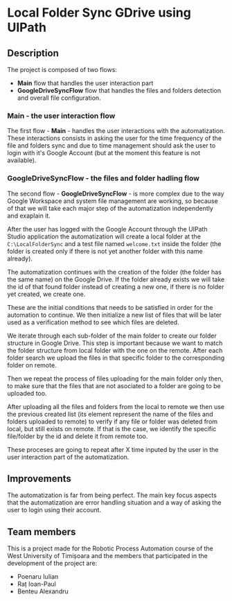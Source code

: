 # Local Folder Sync GDrive using UIPath

## Description

The project is composed of two flows:
- **Main** flow that handles the user interaction part
- **GoogleDriveSyncFlow** flow that handles the files and folders detection and overall file configuration.

### Main - the user interaction flow

The first flow - **Main** - handles the user interactions with the automatization. These interactions consists in asking the user for the time frequency of the file and folders sync and due to time management should ask the user to login with it's Google Account (but at the moment this feature is not available).

### GoogleDriveSyncFlow - the files and folder hadling flow

The second flow - **GoogleDriveSyncFlow** - is more complex due to the way Google Workspace and system file management are working, so because of that we will take each major step of the automatization independently and exaplain it.

After the user has logged with the Google Account through the UIPath Studio application the automatization will create a local folder at the `C:\LocalFolderSync` and a test file named `welcome.txt` inside the folder (the folder is created only if there is not yet another folder with this name already). 

The automatization continues with the creation of the folder (the folder has the same name) on the Google Drive. If the folder already exists we will take the id of that found folder instead of creating a new one, if there is no folder yet created, we create one.

These are the initial conditions that needs to be satisfied in order for the automation to continue. We then initialize a new list of files that will be later used as a verification method to see which files are deleted.

We iterate through each sub-folder of the main folder to create our folder structure in Google Drive. This step is important because we want to match the folder structure from local folder with the one on the remote. After each folder search we upload the files in that specific folder to the corresponding folder on remote.

Then we repeat the process of files uploading for the main folder only then, to make sure that the files that are not asociated to a folder are going to be uploaded too.

After uploading all the files and folders from the local to remote we then use the previous created list (its element represent the name of the files and folders uploaded to remote) to verify if any file or folder was deleted from local, but still exists on remote. If that is the case, we identify the specific file/folder by the id and delete it from remote too.

These proceses are going to repeat after X time inputed by the user in the user interaction part of the automatization.

## Improvements

The automatization is far from being perfect. The main key focus aspects that the automatization are error handling situation and a way of asking the user to login using their account.

## Team members

This is a project made for the Robotic Process Automation course of the West University of Timișoara and the members that participated in the development of the project are:
- Poenaru Iulian
- Raț Ioan-Paul
- Benteu Alexandru
